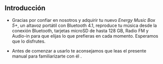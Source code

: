 ## Introducción

*	Gracias por confiar en nosotros y adquirir tu nuevo *Energy Music Box 5+*, un altavoz portátil con Bluetooth 4.1, reproduce tu música desde la conexión Bluetooth, tarjetas microSD de hasta 128 GB, Radio FM y Audio-in para que elijas lo que prefieras en cada momento. Esperamos que lo disfrutes.

*	Antes de comenzar a usarlo te aconsejamos que leas el presente manual para familiarizarte con él .
